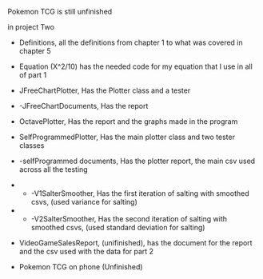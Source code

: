 Pokemon TCG is still unfinished

in project Two
- Definitions, all the definitions from chapter 1 to what was covered in chapter 5
- Equation (X^2/10) has the needed code for my equation that I use in all of part 1
- JFreeChartPlotter, Has the Plotter class and a tester
- -JFreeChartDocuments, Has the report

- OctavePlotter, Has the report and the graphs made in the program
- SelfProgrammedPlotter, Has the main plotter class and two tester classes
- -selfProgrammed documents, Has the plotter report, the main csv used across all the testing
- - -V1SalterSmoother, Has the first iteration of salting with smoothed csvs, (used variance for salting)
- - -V2SalterSmoother, Has the second iteration of salting with smoothed csvs, (used standard deviation for salting)

- VideoGameSalesReport, (unifinished), has the document for the report and the csv used with the data for part 2

- Pokemon TCG on phone (Unfinished)
